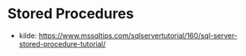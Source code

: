 # Stored Procedures
- kilde: https://www.mssqltips.com/sqlservertutorial/160/sql-server-stored-procedure-tutorial/
